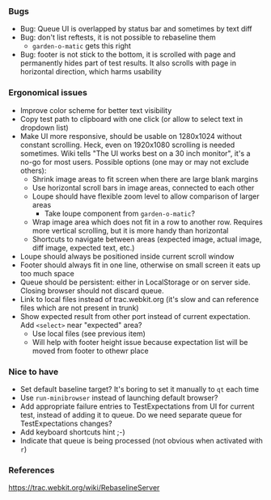 ### Bugs 
* Bug: Queue UI is overlapped by status bar and sometimes by text diff
* Bug: don't list reftests, it is not possible to rebaseline them
    * `garden-o-matic` gets this right
* Bug: footer is not stick to the bottom, it is scrolled with page and permanently hides part of test results. It also scrolls with page in horizontal direction, which harms usability

### Ergonomical issues
* Improve color scheme for better text visibility
* Copy test path to clipboard with one click (or allow to select text in dropdown list)
* Make UI more responsive, should be usable on 1280x1024 without constant scrolling. Heck, even on 1920x1080 scrolling is needed sometimes. Wiki tells "The UI works best on a 30 inch monitor", it's a no-go for most users. Possible options (one may or may not exclude others):
    * Shrink image areas to fit screen when there are large blank margins
    * Use horizontal scroll bars in image areas, connected to each other
    * Loupe should have flexible zoom level to allow comparison of larger areas
        * Take loupe component from `garden-o-matic`?
    * Wrap image area which does not fit in a row to another row. Requires more vertical scrolling, but it is more handy than horizontal
    * Shortcuts to navigate between areas (expected image, actual image, diff image, expected text, etc.)
* Loupe should always be positioned inside current scroll window
* Footer should always fit in one line, otherwise on small screen it eats up too much space
* Queue should be persistent: either in LocalStorage or on server side. Closing browser should not discard queue.
* Link to local files instead of trac.webkit.org (it's slow and can reference files which are not present in trunk)
* Show expected result from other port instead of current expectation. Add `<select>` near "expected" area?
    * Use local files (see previous item)
    * Will help with footer height issue because expectation list will be moved from footer to othewr place

### Nice to have

* Set default baseline target? It's boring to set it manually to `qt` each time
* Use `run-minibrowser` instead of launching default browser?
* Add appropriate failure entries to TestExpectations from UI for current test, instead of adding it to queue. Do we need separate queue for TestExpectations changes?
* Add keyboard shortcuts hint ;-)
* Indicate that queue is being processed (not obvious when activated with `r`)

### References
https://trac.webkit.org/wiki/RebaselineServer
